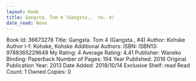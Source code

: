 ```yaml
---
layout: book
title: Gangsta. Tom 4 (Gangsta.,  no. 4)
date_read: None
---
```


Book Id: 36673278
Title: Gangsta. Tom 4 (Gangsta., #4)
Author: Kohske
Author l-f: Kohske, Kohske
Additional Authors: 
ISBN: 
ISBN13: 9788365229649
My Rating: 4
Average Rating: 4.41
Publisher: Waneko
Binding: Paperback
Number of Pages: 194
Year Published: 2016
Original Publication Year: 2013
Date Added: 2018/10/14
Exclusive Shelf: read
Read Count: 1
Owned Copies: 0

